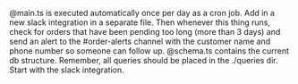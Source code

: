 @main.ts is executed automatically once per day as a cron job. Add in a new slack integration in a separate file. Then whenever this thing runs, check for orders that have been pending too long (more than 3 days) and send an alert to the #order-alerts channel with the customer name and phone number so someone can follow up. @schema.ts contains the current db structure. Remember, all queries should be placed in the ./queries dir. Start with the slack integration.
